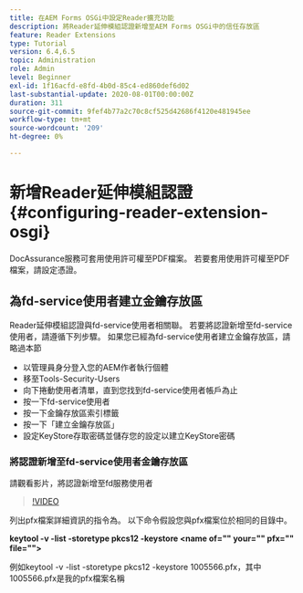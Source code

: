 ```yaml
---
title: 在AEM Forms OSGi中設定Reader擴充功能
description: 將Reader延伸模組認證新增至AEM Forms OSGi中的信任存放區
feature: Reader Extensions
type: Tutorial
version: 6.4,6.5
topic: Administration
role: Admin
level: Beginner
exl-id: 1f16acfd-e8fd-4b0d-85c4-ed860def6d02
last-substantial-update: 2020-08-01T00:00:00Z
duration: 311
source-git-commit: 9fef4b77a2c70c8cf525d42686f4120e481945ee
workflow-type: tm+mt
source-wordcount: '209'
ht-degree: 0%

---
```


# 新增Reader延伸模組認證{#configuring-reader-extension-osgi}

DocAssurance服務可套用使用許可權至PDF檔案。 若要套用使用許可權至PDF檔案，請設定憑證。

## 為fd-service使用者建立金鑰存放區

Reader延伸模組認證與fd-service使用者相關聯。 若要將認證新增至fd-service使用者，請遵循下列步驟。 如果您已經為fd-service使用者建立金鑰存放區，請略過本節

* 以管理員身分登入您的AEM作者執行個體
* 移至Tools-Security-Users
* 向下捲動使用者清單，直到您找到fd-service使用者帳戶為止
* 按一下fd-service使用者
* 按一下金鑰存放區索引標籤
* 按一下「建立金鑰存放區」
* 設定KeyStore存取密碼並儲存您的設定以建立KeyStore密碼

### 將認證新增至fd-service使用者金鑰存放區

請觀看影片，將認證新增至fd服務使用者

>[!VIDEO](https://video.tv.adobe.com/v/335849?quality=12&learn=on)


列出pfx檔案詳細資訊的指令為。 以下命令假設您與pfx檔案位於相同的目錄中。

**keytool -v -list -storetype pkcs12 -keystore &lt;name of=&quot;&quot; your=&quot;&quot; pfx=&quot;&quot; file=&quot;&quot;>**

例如keytool -v -list -storetype pkcs12 -keystore 1005566.pfx，其中1005566.pfx是我的pfx檔案名稱
